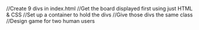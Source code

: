 //Create 9 divs in index.html
//Get the board displayed first using just HTML & CSS
//Set up a container to hold the divs
//Give those divs the same class
//Design game for two human users
